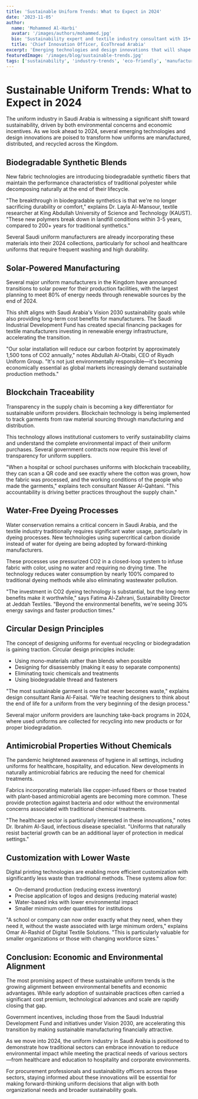 ```yaml
---
title: 'Sustainable Uniform Trends: What to Expect in 2024'
date: '2023-11-05'
author: 
  name: 'Mohammed Al-Harbi'
  avatar: '/images/authors/mohammed.jpg'
  bio: 'Sustainability expert and textile industry consultant with 15+ years of experience in eco-friendly manufacturing'
  title: 'Chief Innovation Officer, EcoThread Arabia'
excerpt: 'Emerging technologies and design innovations that will shape sustainable uniform manufacturing in Saudi Arabia next year.'
featuredImage: '/images/blog/sustainable-trends.jpg'
tags: ['sustainability', 'industry-trends', 'eco-friendly', 'manufacturing']
---
```


# Sustainable Uniform Trends: What to Expect in 2024

The uniform industry in Saudi Arabia is witnessing a significant shift toward sustainability, driven by both environmental concerns and economic incentives. As we look ahead to 2024, several emerging technologies and design innovations are poised to transform how uniforms are manufactured, distributed, and recycled across the Kingdom.

## Biodegradable Synthetic Blends

New fabric technologies are introducing biodegradable synthetic fibers that maintain the performance characteristics of traditional polyester while decomposing naturally at the end of their lifecycle.

"The breakthrough in biodegradable synthetics is that we're no longer sacrificing durability or comfort," explains Dr. Layla Al-Mansour, textile researcher at King Abdullah University of Science and Technology (KAUST). "These new polymers break down in landfill conditions within 3-5 years, compared to 200+ years for traditional synthetics."

Several Saudi uniform manufacturers are already incorporating these materials into their 2024 collections, particularly for school and healthcare uniforms that require frequent washing and high durability.

## Solar-Powered Manufacturing

Several major uniform manufacturers in the Kingdom have announced transitions to solar power for their production facilities, with the largest planning to meet 80% of energy needs through renewable sources by the end of 2024.

This shift aligns with Saudi Arabia's Vision 2030 sustainability goals while also providing long-term cost benefits for manufacturers. The Saudi Industrial Development Fund has created special financing packages for textile manufacturers investing in renewable energy infrastructure, accelerating the transition.

"Our solar installation will reduce our carbon footprint by approximately 1,500 tons of CO2 annually," notes Abdullah Al-Otaibi, CEO of Riyadh Uniform Group. "It's not just environmentally responsible—it's becoming economically essential as global markets increasingly demand sustainable production methods."

## Blockchain Traceability

Transparency in the supply chain is becoming a key differentiator for sustainable uniform providers. Blockchain technology is being implemented to track garments from raw material sourcing through manufacturing and distribution.

This technology allows institutional customers to verify sustainability claims and understand the complete environmental impact of their uniform purchases. Several government contracts now require this level of transparency for uniform suppliers.

"When a hospital or school purchases uniforms with blockchain traceability, they can scan a QR code and see exactly where the cotton was grown, how the fabric was processed, and the working conditions of the people who made the garments," explains tech consultant Nasser Al-Qahtani. "This accountability is driving better practices throughout the supply chain."

## Water-Free Dyeing Processes

Water conservation remains a critical concern in Saudi Arabia, and the textile industry traditionally requires significant water usage, particularly in dyeing processes. New technologies using supercritical carbon dioxide instead of water for dyeing are being adopted by forward-thinking manufacturers.

These processes use pressurized CO2 in a closed-loop system to infuse fabric with color, using no water and requiring no drying time. The technology reduces water consumption by nearly 100% compared to traditional dyeing methods while also eliminating wastewater pollution.

"The investment in CO2 dyeing technology is substantial, but the long-term benefits make it worthwhile," says Fatima Al-Zahrani, Sustainability Director at Jeddah Textiles. "Beyond the environmental benefits, we're seeing 30% energy savings and faster production times."

## Circular Design Principles

The concept of designing uniforms for eventual recycling or biodegradation is gaining traction. Circular design principles include:

- Using mono-materials rather than blends when possible
- Designing for disassembly (making it easy to separate components)
- Eliminating toxic chemicals and treatments
- Using biodegradable thread and fasteners

"The most sustainable garment is one that never becomes waste," explains design consultant Rania Al-Faisal. "We're teaching designers to think about the end of life for a uniform from the very beginning of the design process."

Several major uniform providers are launching take-back programs in 2024, where used uniforms are collected for recycling into new products or for proper biodegradation.

## Antimicrobial Properties Without Chemicals

The pandemic heightened awareness of hygiene in all settings, including uniforms for healthcare, hospitality, and education. New developments in naturally antimicrobial fabrics are reducing the need for chemical treatments.

Fabrics incorporating materials like copper-infused fibers or those treated with plant-based antimicrobial agents are becoming more common. These provide protection against bacteria and odor without the environmental concerns associated with traditional chemical treatments.

"The healthcare sector is particularly interested in these innovations," notes Dr. Ibrahim Al-Saud, infectious disease specialist. "Uniforms that naturally resist bacterial growth can be an additional layer of protection in medical settings."

## Customization with Lower Waste

Digital printing technologies are enabling more efficient customization with significantly less waste than traditional methods. These systems allow for:

- On-demand production (reducing excess inventory)
- Precise application of logos and designs (reducing material waste)
- Water-based inks with lower environmental impact
- Smaller minimum order quantities for institutions

"A school or company can now order exactly what they need, when they need it, without the waste associated with large minimum orders," explains Omar Al-Rashid of Digital Textile Solutions. "This is particularly valuable for smaller organizations or those with changing workforce sizes."

## Conclusion: Economic and Environmental Alignment

The most promising aspect of these sustainable uniform trends is the growing alignment between environmental benefits and economic advantages. While early adoption of sustainable practices often carried a significant cost premium, technological advances and scale are rapidly closing that gap.

Government incentives, including those from the Saudi Industrial Development Fund and initiatives under Vision 2030, are accelerating this transition by making sustainable manufacturing financially attractive.

As we move into 2024, the uniform industry in Saudi Arabia is positioned to demonstrate how traditional sectors can embrace innovation to reduce environmental impact while meeting the practical needs of various sectors—from healthcare and education to hospitality and corporate environments.

For procurement professionals and sustainability officers across these sectors, staying informed about these innovations will be essential for making forward-thinking uniform decisions that align with both organizational needs and broader sustainability goals. 